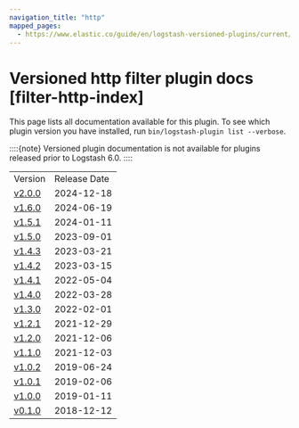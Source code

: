 ```yaml
---
navigation_title: "http"
mapped_pages:
  - https://www.elastic.co/guide/en/logstash-versioned-plugins/current/filter-http-index.html
---
```


# Versioned http filter plugin docs [filter-http-index]


This page lists all documentation available for this plugin.  To see which plugin version you have installed, run `bin/logstash-plugin list --verbose`.

::::{note}
Versioned plugin documentation is not available for plugins released prior to Logstash 6.0.
::::


|     |     |
| --- | --- |
| Version | Release Date |
| [v2.0.0](v2-0-0-plugins-filters-http.md) | 2024-12-18 |
| [v1.6.0](v1-6-0-plugins-filters-http.md) | 2024-06-19 |
| [v1.5.1](v1-5-1-plugins-filters-http.md) | 2024-01-11 |
| [v1.5.0](v1-5-0-plugins-filters-http.md) | 2023-09-01 |
| [v1.4.3](v1-4-3-plugins-filters-http.md) | 2023-03-21 |
| [v1.4.2](v1-4-2-plugins-filters-http.md) | 2023-03-15 |
| [v1.4.1](v1-4-1-plugins-filters-http.md) | 2022-05-04 |
| [v1.4.0](v1-4-0-plugins-filters-http.md) | 2022-03-28 |
| [v1.3.0](v1-3-0-plugins-filters-http.md) | 2022-02-01 |
| [v1.2.1](v1-2-1-plugins-filters-http.md) | 2021-12-29 |
| [v1.2.0](v1-2-0-plugins-filters-http.md) | 2021-12-06 |
| [v1.1.0](v1-1-0-plugins-filters-http.md) | 2021-12-03 |
| [v1.0.2](v1-0-2-plugins-filters-http.md) | 2019-06-24 |
| [v1.0.1](v1-0-1-plugins-filters-http.md) | 2019-02-06 |
| [v1.0.0](v1-0-0-plugins-filters-http.md) | 2019-01-11 |
| [v0.1.0](v0-1-0-plugins-filters-http.md) | 2018-12-12 |

















